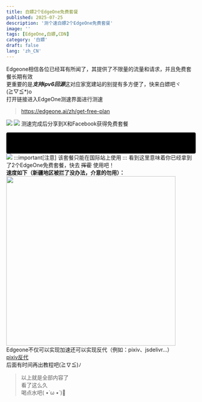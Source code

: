```yaml
---
title: 白嫖2个EdgeOne免费套餐
published: 2025-07-25
description: '测个速白嫖2个EdgeOne免费套餐'
image: ''
tags: [EdgeOne,白嫖,CDN]
category: '白嫖'
draft: false 
lang: 'zh_CN'
---
```

Edgeone相信各位已经耳有所闻了，其提供了不限量的流量和请求，并且免费套餐长期有效 \
更重要的是***支持ipv6回源***这对应家宽建站的别提有多方便了，快来白嫖吧ヾ(≧▽≦*)o \
打开链接进入EdgeOne测速界面进行测速
> https://edgeone.ai/zh/get-free-plan

![](https://cdn-js.moeworld.top/gh/AkatsukiMio/cdn1/img/3-2025/202508201506915.webp)
![](https://cdn-js.moeworld.top/gh/AkatsukiMio/cdn1/img/3-2025/202508201506916.webp)
测速完成后分享到X和Facebook获得免费套餐<div style="background-color: #000; color: #000; padding: 8px; border-radius: 4px; display: inline-block; cursor: default;" onmouseover="this.style.color='#fff'" onmouseout="this.style.color='#000'">其实可以不用分享，进去后在里面转一下就会认为你分享了，这才是真正的白嫖哦o((>ω< ))o</div>
![](https://cdn-js.moeworld.top/gh/AkatsukiMio/cdn1/img/3-2025/202508201506324.webp)
:::important[注意]
该套餐只能在国际站上使用
:::
看到这里意味着你已经拿到了2个EdgeOne免费套餐，快去 ~~挥霍~~ 使用吧！ \
**速度如下（新疆地区被拦了没办法，介意的勿用）：**
<img src="https://cdn-js.moeworld.top/gh/AkatsukiMio/cdn1/img/3-2025/202508201544556.webp" width="450px" height="450px">
Edgeone不仅可以实现加速还可以实现反代（例如：pixiv、jsdelivr...） \
[pixiv反代](https://blog.akatsukimio.top/posts/%E4%BD%BF%E7%94%A8edgeone%E9%83%A8%E7%BD%B2pixiv%E5%9B%BE%E7%89%87%E5%8F%8D%E4%BB%A3/ "pixiv反代")
<br>
后面有时间再出教程吧(≧∇≦)ﾉ
> 以上就是全部内容了 \
> 看了这么久 \
> 喝点水吧( •̀ ω •́ )🥤